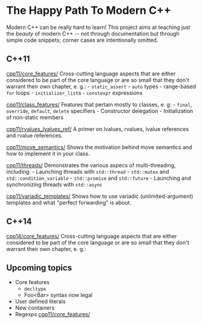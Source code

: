 The Happy Path To Modern C++
============================

Modern C++ can be really hard to learn! This project aims at teaching just the *beauty* of modern C++ -- not through documentation but through simple code snippets; corner cases are intentionally omitted.

C++11
-----

[cpp11/core_features/](cpp11/core_features/)
    Cross-cutting language aspects that are either considered to be part of the core language or are so small that they don't warrant their own chapter, e. g.:
    - `static_assert`
    - `auto` types
    - range-based `for` loops
    - `initializer_list`s
    - `constexpr` expressions

[cpp11/class_features/](cpp11/class_features/)
    Features that pertain mostly to classes, e. g:
    - `final`, `override`, `default`, `delete` specifiers
    - Constructor delegation
    - Initialization of non-static members

[cpp11/rvalues_lvalues_ref/](cpp11/rvalues_lvalues_ref/)
    A primer on lvalues, rvalues, lvalue references and rvalue references.

[cpp11/move_semantics/](cpp11/move_semantics/)
    Shows the motivation behind move semantics and how to implement it in your class.

[cpp11/threads/](cpp11/threads/)
    Demonstrates the various aspecs of multi-threading, including:
    - Launching threads with `std::thread`
    - `std::mutex` and `std::condition_variable`
    - `std::promise` and `std::future`
    - Launching and synchronizing threads with `std::async`

[cpp11/variadic_templates/](cpp11/variadic_templates/)
    Shows how to use variadic (unlimited-argument) templates and what "perfect forwarding" is about.

C++14
-----

[cpp14/core_features/](cpp14/core_features/)
    Cross-cutting language aspects that are either considered to be part of the core language or are so small that they don't warrant their own chapter, e. g.:


Upcoming topics
---------------

- Core features
  - `decltype`
  - Foo<Bar<int>> syntax now legal
- User defined literals
- New containers
- Regexps
[cpp11/core_features/](cpp11/core_features/)
